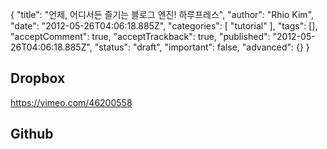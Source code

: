 {
    "title": "언제, 어디서든 즐기는 블로그 엔진! 하루프레스",
    "author": "Rhio Kim",
    "date": "2012-05-26T04:06:18.885Z",
    "categories": [
        "tutorial"
    ],
    "tags": [],
    "acceptComment": true,
    "acceptTrackback": true,
    "published": "2012-05-26T04:06:18.885Z",
    "status": "draft",
    "important": false,
    "advanced": {}
}

## Dropbox 
https://vimeo.com/46200558

## Github